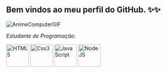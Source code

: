 ## Bem vindos ao meu perfil do GitHub. ✨✨
 
![AnimeComputerGIF](https://github.com/user-attachments/assets/b2e279e1-9ff4-4888-818b-a800215101fc)
<p><i>Estudante de Programação.</i></p>
<div style="display: inline_block">
 <img align="center" alt="HTML5" src="https://cdn.jsdelivr.net/gh/devicons/devicon@latest/icons/html5/html5-original.svg" width="60" />
 <img align="center" alt="Css3" src="https://cdn.jsdelivr.net/gh/devicons/devicon@latest/icons/css3/css3-original.svg" width="60" />
<img align="center" alt="JavaScript" src="https://cdn.jsdelivr.net/gh/devicons/devicon@latest/icons/javascript/javascript-original.svg" width="60" />
 <img align="center" alt="Node JS" src="https://cdn.jsdelivr.net/gh/devicons/devicon@latest/icons/nodejs/nodejs-original.svg" width="60" />
</div>
          


